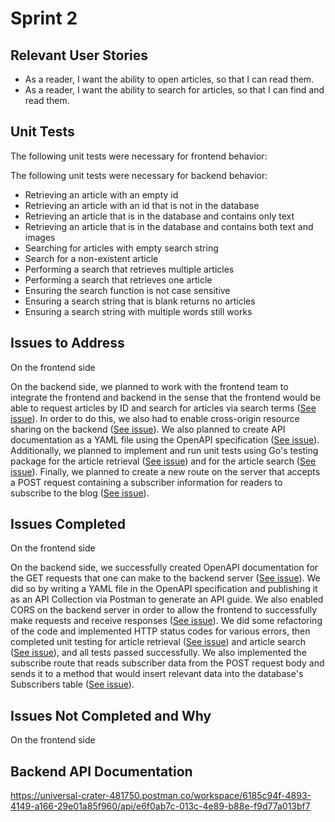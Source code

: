 # Sprint 2

## Relevant User Stories
- As a reader, I want the ability to open articles, so that I can read them.
- As a reader, I want the ability to search for articles, so that I can find and read them.

## Unit Tests
The following unit tests were necessary for frontend behavior:

The following unit tests were necessary for backend behavior:

- Retrieving an article with an empty id
- Retrieving an article with an id that is not in the database
- Retrieving an article that is in the database and contains only text
- Retrieving an article that is in the database and contains both text and images
- Searching for articles with empty search string
- Search for a non-existent article
- Performing a search that retrieves multiple articles
- Performing a search that retrieves one article
- Ensuring the search function is not case sensitive
- Ensuring a search string that is blank returns no articles
- Ensuring a search string with multiple words still works

## Issues to Address
On the frontend side

On the backend side, we planned to work with the frontend team to integrate the frontend and backend in the sense that the frontend would be able to request articles by ID and search for articles via search terms ([See issue][i21]). In order to do this, we also had to enable cross-origin resource sharing on the backend ([See issue][i25]). We also planned to create API documentation as a YAML file using the OpenAPI specification ([See issue][i20]). Additionally, we planned to implement and run unit tests using Go's testing package for the article retrieval ([See issue][i22]) and for the article search ([See issue][i23]). Finally, we planned to create a new route on the server that accepts a POST request containing a subscriber information for readers to subscribe to the blog ([See issue][i32]).

## Issues Completed
On the frontend side

On the backend side, we successfully created OpenAPI documentation for the GET requests that one can make to the backend server ([See issue][i20]). We did so by writing a YAML file in the OpenAPI specification and publishing it as an API Collection via Postman to generate an API guide. We also enabled CORS on the backend server in order to allow the frontend to successfully make requests and receive responses ([See issue][i25]). We did some refactoring of the code and implemented HTTP status codes for various errors, then completed unit testing for article retrieval ([See issue][i22]) and article search ([See issue][i23]), and all tests passed successfully. We also implemented the subscribe route that reads subscriber data from the POST request body and sends it to a method that would insert relevant data into the database's Subscribers table ([See issue][i32]). 

## Issues Not Completed and Why
On the frontend side

## Backend API Documentation
https://universal-crater-481750.postman.co/workspace/6185c94f-4893-4149-a166-29e01a85f960/api/e6f0ab7c-013c-4e89-b88e-f9d77a013bf7

[i1]: https://github.com/apangasa/cen3031-skjsports/issues/1
[i2]: https://github.com/apangasa/cen3031-skjsports/issues/2
[i3]: https://github.com/apangasa/cen3031-skjsports/issues/3
[i4]: https://github.com/apangasa/cen3031-skjsports/issues/4
[i5]: https://github.com/apangasa/cen3031-skjsports/issues/5
[i6]: https://github.com/apangasa/cen3031-skjsports/issues/6
[i7]: https://github.com/apangasa/cen3031-skjsports/issues/7
[i8]: https://github.com/apangasa/cen3031-skjsports/issues/8
[i9]: https://github.com/apangasa/cen3031-skjsports/issues/9
[i10]:https://github.com/apangasa/cen3031-skjsports/issues/10
[i11]:https://github.com/apangasa/cen3031-skjsports/issues/11
[i12]:https://github.com/apangasa/cen3031-skjsports/issues/12
[i20]:https://github.com/apangasa/cen3031-skjsports/issues/20 
[i21]:https://github.com/apangasa/cen3031-skjsports/issues/21
[i22]:https://github.com/apangasa/cen3031-skjsports/issues/22 
[i23]:https://github.com/apangasa/cen3031-skjsports/issues/23 
[i25]:https://github.com/apangasa/cen3031-skjsports/issues/25 
[i32]:https://github.com/apangasa/cen3031-skjsports/issues/32 

